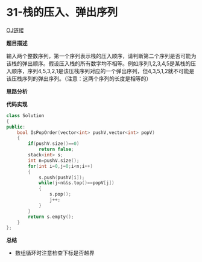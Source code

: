 # 31-栈的压入、弹出序列

[OJ链接](https://www.nowcoder.com/practice/d77d11405cc7470d82554cb392585106?tpId=13&tqId=11174&tPage=2&rp=1&ru=%2Fta%2Fcoding-interviews&qru=%2Fta%2Fcoding-interviews%2Fquestion-ranking)

**题目描述**

输入两个整数序列，第一个序列表示栈的压入顺序，请判断第二个序列是否可能为该栈的弹出顺序。假设压入栈的所有数字均不相等。例如序列1,2,3,4,5是某栈的压入顺序，序列4,5,3,2,1是该压栈序列对应的一个弹出序列，但4,3,5,1,2就不可能是该压栈序列的弹出序列。（注意：这两个序列的长度是相等的）

**思路分析**



**代码实现**

```c++
class Solution 
{
public:
    bool IsPopOrder(vector<int> pushV,vector<int> popV) 
    {
        if(pushV.size()==0)
            return false;
        stack<int> s;
        int n=pushV.size();
        for(int i=0,j=0;i<n;i++)
        {
            s.push(pushV[i]);
            while(j<n&&s.top()==popV[j])
            {
                s.pop();
                j++;
            }
        }
        return s.empty();
    }
};
```

**总结**

* 数组循环时注意检查下标是否越界



